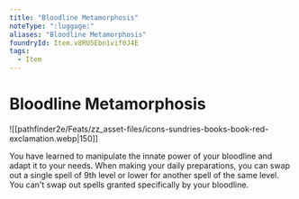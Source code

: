 ```yaml
---
title: "Bloodline Metamorphosis"
noteType: ":luggage:"
aliases: "Bloodline Metamorphosis"
foundryId: Item.v8RU5Ebn1vif0J4E
tags:
  - Item
---
```


# Bloodline Metamorphosis
![[pathfinder2e/Feats/zz_asset-files/icons-sundries-books-book-red-exclamation.webp|150]]

You have learned to manipulate the innate power of your bloodline and adapt it to your needs. When making your daily preparations, you can swap out a single spell of 9th level or lower for another spell of the same level. You can't swap out spells granted specifically by your bloodline.
